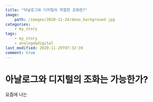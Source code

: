 ```yaml
---
title: "아날로그와 디지털의 적절한 조화란?"
image:
    path: /images/2020-11-24/deno_background.jpg
categories:
    - my_story
tags:
    - my_story
    - analoge&digital
last_modified: 2020-11-29T07:32:39
comment: true
---
```


# 아날로그와 디지털의 조화는 가능한가?
요즘에 나는 